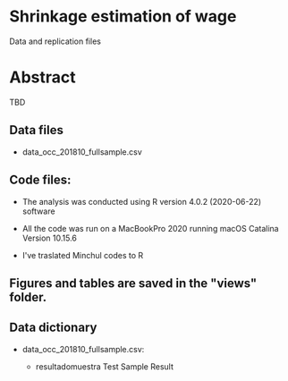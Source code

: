 # Shrinkage estimation of wage 

Data and replication files 

# Abstract

TBD



## Data files

- data_occ_201810_fullsample.csv

## Code files:

- The analysis was conducted using R version 4.0.2 (2020-06-22) software

- All the code was run on a MacBookPro 2020 running macOS Catalina Version 10.15.6

- I've traslated Minchul codes to R


## Figures and tables are saved in the "views" folder. 



 
## Data dictionary

- data_occ_201810_fullsample.csv:

	- resultadomuestra                                                         Test Sample Result
	

